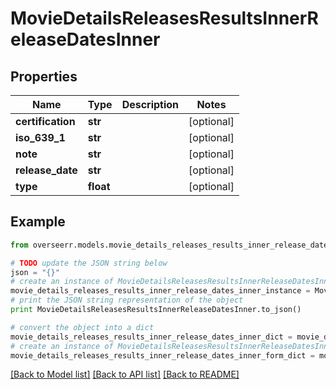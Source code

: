 # MovieDetailsReleasesResultsInnerReleaseDatesInner


## Properties
Name | Type | Description | Notes
------------ | ------------- | ------------- | -------------
**certification** | **str** |  | [optional] 
**iso_639_1** | **str** |  | [optional] 
**note** | **str** |  | [optional] 
**release_date** | **str** |  | [optional] 
**type** | **float** |  | [optional] 

## Example

```python
from overseerr.models.movie_details_releases_results_inner_release_dates_inner import MovieDetailsReleasesResultsInnerReleaseDatesInner

# TODO update the JSON string below
json = "{}"
# create an instance of MovieDetailsReleasesResultsInnerReleaseDatesInner from a JSON string
movie_details_releases_results_inner_release_dates_inner_instance = MovieDetailsReleasesResultsInnerReleaseDatesInner.from_json(json)
# print the JSON string representation of the object
print MovieDetailsReleasesResultsInnerReleaseDatesInner.to_json()

# convert the object into a dict
movie_details_releases_results_inner_release_dates_inner_dict = movie_details_releases_results_inner_release_dates_inner_instance.to_dict()
# create an instance of MovieDetailsReleasesResultsInnerReleaseDatesInner from a dict
movie_details_releases_results_inner_release_dates_inner_form_dict = movie_details_releases_results_inner_release_dates_inner.from_dict(movie_details_releases_results_inner_release_dates_inner_dict)
```
[[Back to Model list]](../README.md#documentation-for-models) [[Back to API list]](../README.md#documentation-for-api-endpoints) [[Back to README]](../README.md)


